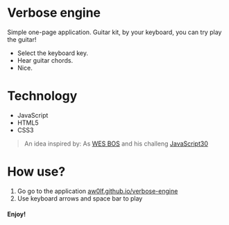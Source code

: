 # Verbose engine

Simple one-page application. Guitar kit, by your keyboard, you can try play the guitar!

  - Select the keyboard key.
  - Hear guitar chords.
  - Nice.

# Technology

  - JavaScript
  - HTML5
  - CSS3


>An idea inspired by:   As [WES BOS](https://wesbos.com) and his challeng [JavaScript30](https://javascript30.com)

# How use?

1) Go go to the application 
    [aw0lf.github.io/verbose-engine](https://aw0lf.github.io/verbose-engine/)
2) Use keyboard arrows and space bar to play

#### Enjoy!
